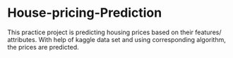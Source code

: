 # House-pricing-Prediction
This practice project is predicting housing prices based on their features/ attributes.
With help of kaggle data set and using corresponding algorithm, the prices are predicted. 
